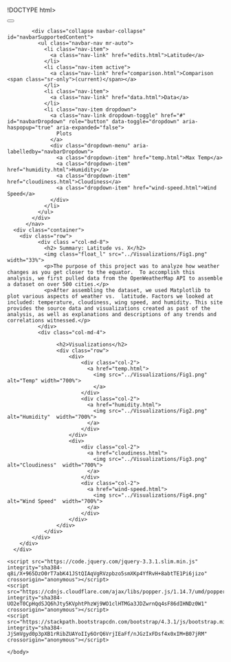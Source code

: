 !DOCTYPE html>
<html lang="en">
    <!DOCTYPE html>
    <!-- CSS Stylesheets with Relative Paths -->
    <html lang="en-us">
    <head>
      <meta charset="UTF-8">
      <title>CSS Stylesheets with Relative Paths</title>
      <!-- This line is money! It points your HTML to the CSS file. -->
      <!-- Notice the "relative" pathway? It matches a file inside our current directory's "assets" folder. Open it to see our style rules. -->
      <link rel="stylesheet" href="https://stackpath.bootstrapcdn.com/bootstrap/4.3.1/css/bootstrap.min.css" integrity="sha384-ggOyR0iXCbMQv3Xipma34MD+dH/1fQ784/j6cY/iJTQUOhcWr7x9JvoRxT2MZw1T" crossorigin="anonymous">
      <link rel="stylesheet" type="text/css" href="style.css">
    </head>
    <body>
        <nav class="navbar navbar-expand-lg navbar-custom">
            <a class="navbar-brand" href="#"></a>
            <button class="navbar-toggler" type="button" data-toggle="collapse" data-target="#navbarSupportedContent" aria-controls="navbarSupportedContent" aria-expanded="false" aria-label="Toggle navigation">
              <span class="navbar-toggler-icon"></span>
            </button>
        
            <div class="collapse navbar-collapse" id="navbarSupportedContent">
              <ul class="navbar-nav mr-auto">
                <li class="nav-item">
                  <a class="nav-link" href="edits.html">Latitude</a>
                </li>
                <li class="nav-item active">
                  <a class="nav-link" href="comparison.html">Comparison <span class="sr-only">(current)</span></a>
                </li>
                <li class="nav-item">
                  <a class="nav-link" href="data.html">Data</a>
                </li>
                <li class="nav-item dropdown">
                  <a class="nav-link dropdown-toggle" href="#" id="navbarDropdown" role="button" data-toggle="dropdown" aria-haspopup="true" aria-expanded="false">
                    Plots
                  </a>
                  <div class="dropdown-menu" aria-labelledby="navbarDropdown">
                    <a class="dropdown-item" href="temp.html">Max Temp</a>
                    <a class="dropdown-item" href="humidity.html">Humidity</a>
                    <a class="dropdown-item" href="cloudiness.html">Cloudiness</a>
                    <a class="dropdown-item" href="wind-speed.html">Wind Speed</a>
                  </div>
                </li>
              </ul>
            </div>
          </nav>
      <div class="container">
        <div class="row">
              <div class ="col-md-8">
                <h2> Summary: Latitude vs. X</h2>
                <img class="float_l" src="../Visualizations/Fig1.png" width="33%">
                <p>The purpose of this project was to analyze how weather changes as you get closer to the equator.  To accomplish this analysis, we first pulled data from the OpenWeatherMap API to assemble a dataset on over 500 cities.</p>
                <p>After assembling the dataset, we used Matplotlib to plot various aspects of weather vs.  latitude. Factors we looked at included: temperature, cloudiness, wing speed, and humidity. This site provides the source data and visualizations created as past of the analysis, as well as explanations and descriptions of any trends and correlations witnessed.</p>
              </div>
              <div class="col-md-4">

                    <h2>Visualizations</h2>
                    <div class="row">
                        <div>
                            <div class="col-2">
                              <a href="temp.html">
                                <img src="../Visualizations/Fig1.png" alt="Temp" width="700%">
                                </a>
                            </div>
                            <div class="col-2">
                              <a href="humidity.html">
                                <img src="../Visualizations/Fig2.png" alt="Humidity"  width="700%">
                              </a>
                            </div>
                        </div>
                        <div>
                            <div class="col-2">
                              <a href="cloudiness.html">
                                <img src="../Visualizations/Fig3.png" alt="Cloudiness"  width="700%">
                              </a>
                            </div>
                            <div class="col-2">
                              <a href="wind-speed.html">
                                <img src="../Visualizations/Fig4.png" alt="Wind Speed"  width="700%">
                              </a>
                            </div>
                        </div>
                    </div>
                </div>
            </div>
        </div>
      </div>

    <script src="https://code.jquery.com/jquery-3.3.1.slim.min.js" integrity="sha384-q8i/X+965DzO0rT7abK41JStQIAqVgRVzpbzo5smXKp4YfRvH+8abtTE1Pi6jizo" crossorigin="anonymous"></script>
    <script src="https://cdnjs.cloudflare.com/ajax/libs/popper.js/1.14.7/umd/popper.min.js" integrity="sha384-UO2eT0CpHqdSJQ6hJty5KVphtPhzWj9WO1clHTMGa3JDZwrnQq4sF86dIHNDz0W1" crossorigin="anonymous"></script>
    <script src="https://stackpath.bootstrapcdn.com/bootstrap/4.3.1/js/bootstrap.min.js" integrity="sha384-JjSmVgyd0p3pXB1rRibZUAYoIIy6OrQ6VrjIEaFf/nJGzIxFDsf4x0xIM+B07jRM" crossorigin="anonymous"></script>

    </body>
</html>
